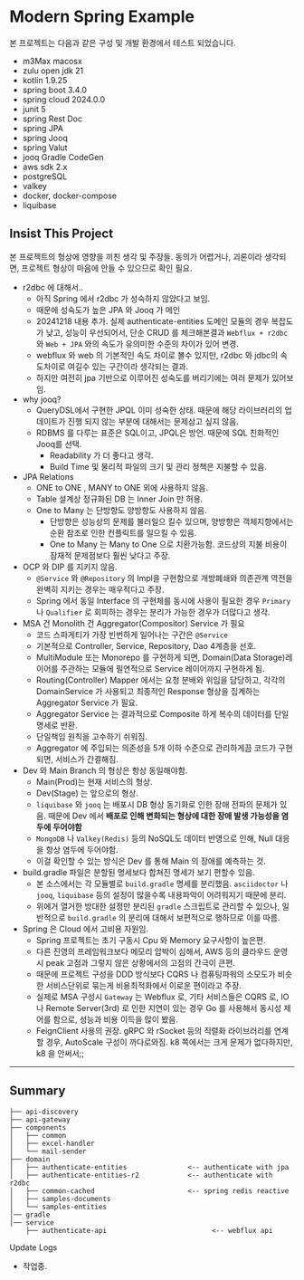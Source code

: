 # Modern Spring Example

본 프로젝트는 다음과 같은 구성 및 개발 환경에서 테스트 되었습니다.

- m3Max macosx
- zulu open jdk 21
- kotlin 1.9.25
- spring boot 3.4.0
- spring cloud 2024.0.0
- junit 5
- spring Rest Doc
- spring JPA
- spring Jooq
- spring Valut
- jooq Gradle CodeGen
- aws sdk 2.x
- postgreSQL 
- valkey
- docker, docker-compose
- liquibase

## Insist This Project

본 프로젝트의 형상에 영향을 끼친 생각 및 주장들.
동의가 어렵거나, 괴론이라 생각되면, 프로젝트 형상이 마음에 안들 수 있으므로 확인 필요.

- r2dbc 에 대해서..
  - 아직 Spring 에서 r2dbc 가 성숙하지 않았다고 보임.
  - 때문에 성숙도가 높은 JPA 와 Jooq 가 메인
  - 20241218 내용 추가. 실제 authenticate-entities 도메인 모듈의 경우 복잡도가 낮고, 성능이 우선되어서, 단순 CRUD 를 체크해본결과 `Webflux + r2dbc` 와 `Web + JPA` 와의 속도가 유의미한 수준의 차이가 있어 변경.
  - webflux 와 web 의 기본적인 속도 차이로 볼수 있지만, r2dbc 와 jdbc의 속도차이로 여길수 있는 구간이라 생각되는 결과.
  - 하지만 여전히 jpa 기반으로 이루어진 성숙도를 버리기에는 여러 문제가 있어보임.
- why jooq?
  - QueryDSL에서 구현한 JPQL 이미 성숙한 상태. 때문에 해당 라이브러리의 업데이트가 진행 되지 않는 부분에 대해서는 문제삼고 싶지 않음.
  - RDBMS 를 다루는 표준은 SQL이고, JPQL은 방언. 때문에 SQL 친화적인 Jooq를 선택.
    - Readability 가 더 좋다고 생각.
    - Build Time 및 물리적 파일의 크기 및 관리 정책은 지불할 수 있음.
- JPA Relations
  - ONE to ONE , MANY to ONE 외에 사용하지 않음.
  - Table 설계상 정규화된 DB 는 Inner Join 만 허용.
  - One to Many 는 단방향도 양방향도 사용하지 않음.
    - 단방향은 성능상의 문제를 불러일으 킬수 있으며, 양방향은 객체지향에서는 순환 참조로 인한 컨플릭트를 일으킬 수 있음.
    - One to Many 는 Many to One 으로 치환가능함. 코드상의 지불 비용이 잠재적 문제점보다 훨씬 낮다고 주장.
- OCP 와 DIP 를 지키지 않음.
  - `@Service` 와 `@Repository` 의 Impl을 구현함으로 개방폐쇄와 의존관계 역전을 완벽히 지키는 경우는 매우적다고 주장.
  - Spring 에서 동일 Interface 의 구현체를 동시에 사용이 필요한 경우 `Primary` 나 `Qualifier` 로 회피하는 경우는 분리가 가능한 경우가 더많다고 생각.
- MSA 건 Monolith 건 Aggregator(Compositor) Service 가 필요
  - 코드 스파게티가 가장 빈번하게 일어나는 구간은 `@Service`
  - 기본적으로 Controller, Service, Repository, Dao 4계층을 선호.
  - MultiModule 또는 Monorepo 를 구현하게 되면, Domain(Data Storage)레이어를 주관하는 모듈에 필연적으로 Service 레이어까지 구현하게 됨.
  - Routing(Controller) Mapper 에서는 요청 분배와 위임을 담당하고, 각각의 DomainService 가 사용되고 최종적인 Response 형상을 집계하는 Aggregator Service 가 필요.
  - Aggregator Service 는 결과적으로 Composite 하게 복수의 데이터를 단일 명세로 반환.
  - 단일책임 원칙을 고수하기 쉬워짐.
  - Aggregator 에 주입되는 의존성을 5개 이하 수준으로 관리하게끔 코드가 구현되면, 서비스가 간결해짐.
- Dev 와 Main Branch 의 형상은 항상 동일해야함.
  - Main(Prod)는 현재 서비스의 형상.
  - Dev(Stage) 는 앞으로의 형상.
  - `liquibase` 와 `jooq` 는 배포시 DB 형상 동기화로 인한 장애 전파의 문제가 있음. 때문에 Dev 에서 **배포로 인해 변화되는 형상에 대한 장애 발생 가능성을 염두에 두어야함**
  - `MongoDB` 나 `Valkey(Redis)` 등의 NoSQL도 데이터 반영으로 인해, Null 대응을 항상 염두에 두어야함.
  - 이걸 확인할 수 있는 방식은 Dev 를 통해 Main 의 장애를 예측하는 것.
- build.gradle 파일은 분할된 명세보다 합쳐진 명세가 보기 편할수 있음.
  - 본 소스에서는 각 모듈별로 `build.gradle` 명세를 분리했음. `asciidoctor` 나 `jooq`, `liquibase` 등의 설정이 많을수록 내용파악이 어려워지기 때문에 분리.
  - 위에거 열거한 방대한 설정만 분리된 `gradle` 스크립트로 관리할 수 있으나, 일반적으로 `build.gradle` 의 분리에 대해서 보편적으로 행하므로 이를 따름.
- Spring 은 Cloud 에서 고비용 자원임.
  - Spring 프로젝트는 초기 구동시 Cpu 와 Memory 요구사항이 높은편.
  - 다른 진영의 프레임워크보다 메모리 압박이 심해서, AWS 등의 클라우드 운영시 peak 고점과 그렇지 않은 상황에서의 고점의 간극이 큰편.
  - 때문에 프로젝트 구성을 DDD 방식보다 CQRS 나 컴퓨팅파워의 소모도가 비슷한 서비스단위로 묶는게 비용최적화에서 이로운 편이라고 주장.
  - 실제로 MSA 구성시 `Gateway` 는 Webflux 로, 기타 서비스들은 CQRS 로, IO 나 Remote Server(3rd) 로 인한 지연이 있는 경우 Go 를 사용해서 동시성 제어를 함으로, 성능과 비용 이득을 많이 봤음.
  - FeignClient 사용의 권장. gRPC 와 rSocket 등의 직렬화 라이브러리를 연계할 경우, AutoScale 구성이 까다로와짐. k8 쪽에서는 크게 문제가 없다하지만, k8 을 안써서;;

---

## Summary
```text
├── api-discovery
├── api-gateway
├── components
│   ├── common
│   ├── excel-handler
│   └── mail-sender
├── domain
│   ├── authenticate-entities               <-- authenticate with jpa
│   ├── authenticate-entities-r2            <-- authenticate with r2dbc
│   ├── common-cached                       <-- spring redis reactive
│   ├── samples-documents
│   └── samples-entities
│── gradle
│── service
    ├── authenticate-api                          <-- webflux api
```

Update Logs

- 작업중. 